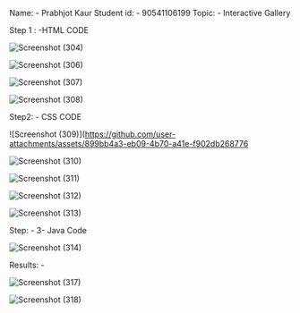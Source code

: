Name: - Prabhjot Kaur
Student id: - 90541106199
Topic: - Interactive Gallery

Step 1 : -HTML CODE

![Screenshot (304)](https://github.com/user-attachments/assets/8f215f30-a517-482a-be0b-da816668f210)

![Screenshot (306)](https://github.com/user-attachments/assets/33ead2df-3c16-4bd6-a08c-c1065dd22b15)

![Screenshot (307)](https://github.com/user-attachments/assets/c0d15bc8-0988-45a7-85b2-1575c6c91292)

![Screenshot (308)](https://github.com/user-attachments/assets/1ae9e152-2595-44f9-a2ef-ddf63bd5f6a8)

Step2: - CSS CODE

![Screenshot (309)](https://github.com/user-attachments/assets/899bb4a3-eb09-4b70-a41e-f902db268776

![Screenshot (310)](https://github.com/user-attachments/assets/87bde684-d0b4-4948-b9ee-0dda28284eb0)

![Screenshot (311)](https://github.com/user-attachments/assets/e48fdffe-b7f9-45f9-baa4-5a96da7c78f0)

![Screenshot (312)](https://github.com/user-attachments/assets/b927ae04-eba7-4a5c-9485-0a87166fe78d)

![Screenshot (313)](https://github.com/user-attachments/assets/d13185ae-c50f-4b07-804f-043094d4b378)

Step: - 3-  Java Code

![Screenshot (314)](https://github.com/user-attachments/assets/405aaa69-9f5e-42e4-b241-25181ae76ffe)

Results: - 

![Screenshot (317)](https://github.com/user-attachments/assets/1a338543-d02b-4d71-9613-a44c3f7baf91)

![Screenshot (318)](https://github.com/user-attachments/assets/4e3f2daa-314e-4cde-af38-6fafbf06b8ce)
















